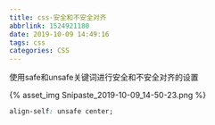 ```yaml
---
title: css-安全和不安全对齐
abbrlink: 1524921180
date: 2019-10-09 14:49:16
tags: css 
categories: CSS
---
```


使用safe和unsafe关键词进行安全和不安全对齐的设置

<!-- more -->

{% asset_img Snipaste_2019-10-09_14-50-23.png %}

```css
align-self: unsafe center;
```
